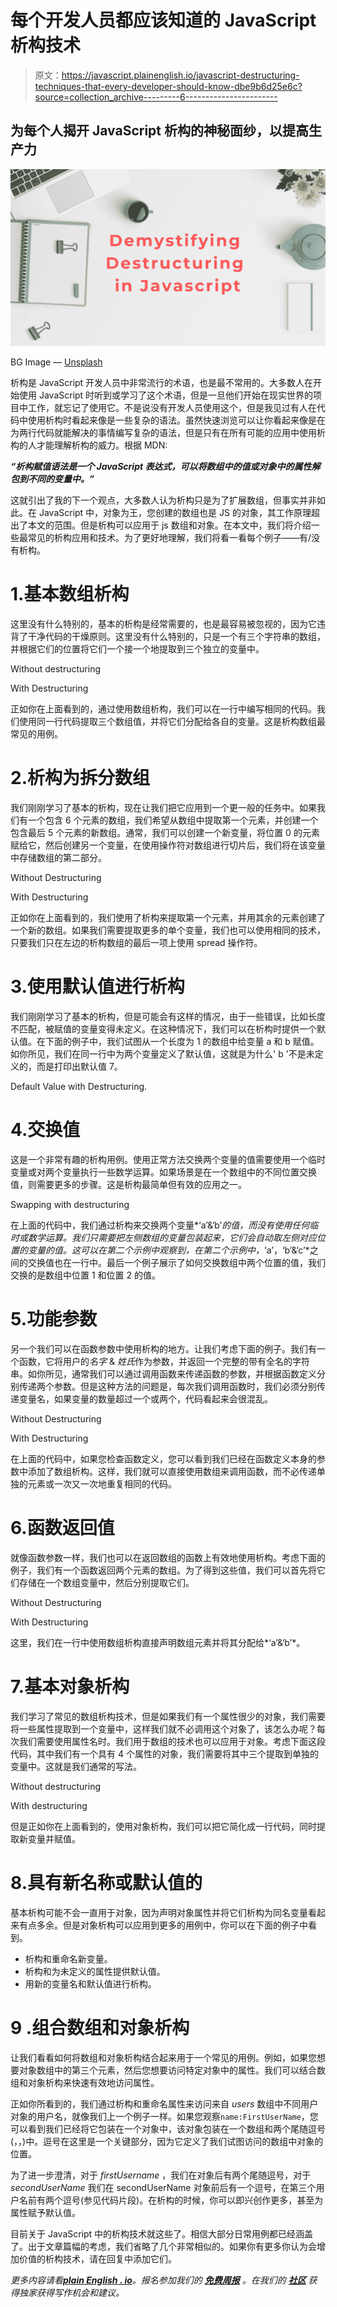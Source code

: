 # 每个开发人员都应该知道的 JavaScript 析构技术

> 原文：<https://javascript.plainenglish.io/javascript-destructuring-techniques-that-every-developer-should-know-dbe9b6d25e6c?source=collection_archive---------6----------------------->

## 为每个人揭开 JavaScript 析构的神秘面纱，以提高生产力

![](img/8cfdb51b46c02e2f36b6f15b4009be21.png)

BG Image — [Unsplash](https://unsplash.com/)

析构是 JavaScript 开发人员中非常流行的术语，也是最不常用的。大多数人在开始使用 JavaScript 时听到或学习了这个术语，但是一旦他们开始在现实世界的项目中工作，就忘记了使用它。不是说没有开发人员使用这个，但是我见过有人在代码中使用析构时看起来像是一些复杂的语法。虽然快速浏览可以让你看起来像是在为两行代码就能解决的事情编写复杂的语法，但是只有在所有可能的应用中使用析构的人才能理解析构的威力。根据 MDN:

***“析构赋值语法是一个 JavaScript 表达式，可以将数组中的值或对象中的属性解包到不同的变量中。”***

这就引出了我的下一个观点，大多数人认为析构只是为了扩展数组，但事实并非如此。在 JavaScript 中，对象为王，您创建的数组也是 JS 的对象，其工作原理超出了本文的范围。但是析构可以应用于 js 数组和对象。在本文中，我们将介绍一些最常见的析构应用和技术。为了更好地理解，我们将看一看每个例子——有/没有析构。

# 1.基本数组析构

这里没有什么特别的，基本的析构是经常需要的，也是最容易被忽视的，因为它违背了干净代码的干燥原则。这里没有什么特别的，只是一个有三个字符串的数组，并根据它们的位置将它们一个接一个地提取到三个独立的变量中。

Without destructuring

With Destructuring

正如你在上面看到的，通过使用数组析构，我们可以在一行中编写相同的代码。我们使用同一行代码提取三个数组值，并将它们分配给各自的变量。这是析构数组最常见的用例。

# 2.析构为拆分数组

我们刚刚学习了基本的析构，现在让我们把它应用到一个更一般的任务中。如果我们有一个包含 6 个元素的数组，我们希望从数组中提取第一个元素，并创建一个包含最后 5 个元素的新数组。通常，我们可以创建一个新变量，将位置 0 的元素赋给它，然后创建另一个变量，在使用操作符对数组进行切片后，我们将在该变量中存储数组的第二部分。

Without Destructuring

With Destructuring

正如你在上面看到的，我们使用了析构来提取第一个元素，并用其余的元素创建了一个新的数组。如果我们需要提取更多的单个变量，我们也可以使用相同的技术，只要我们只在左边的析构数组的最后一项上使用 spread 操作符。

# 3.使用默认值进行析构

我们刚刚学习了基本的析构，但是可能会有这样的情况，由于一些错误，比如长度不匹配，被赋值的变量变得未定义。在这种情况下，我们可以在析构时提供一个默认值。在下面的例子中，我们试图从一个长度为 1 的数组中给变量 a 和 b 赋值。如你所见，我们在同一行中为两个变量定义了默认值，这就是为什么' b '不是未定义的，而是打印出默认值 7。

Default Value with Destructuring.

# 4.交换值

这是一个非常有趣的析构用例。使用正常方法交换两个变量的值需要使用一个临时变量或对两个变量执行一些数学运算。如果场景是在一个数组中的不同位置交换值，则需要更多的步骤。这是析构最简单但有效的应用之一。

Swapping with destructuring

在上面的代码中，我们通过析构来交换两个变量*‘a’&‘b’*的值，而没有使用任何临时或数学运算。我们只需要把左侧数组的变量包装起来，它们会自动取左侧对应位置的变量的值。这可以在第二个示例中观察到，在第二个示例中，*‘a’，‘b’&‘c’*之间的交换值也在一行中。最后一个例子展示了如何交换数组中两个位置的值，我们交换的是数组中位置 1 和位置 2 的值。

# 5.功能参数

另一个我们可以在函数参数中使用析构的地方。让我们考虑下面的例子。我们有一个函数，它将用户的*名字* & *姓氏*作为参数，并返回一个完整的带有全名的字符串。如你所见，通常我们可以通过调用函数来传递函数的参数，并根据函数定义分别传递两个参数。但是这种方法的问题是，每次我们调用函数时，我们必须分别传递变量名，如果变量的数量超过一个或两个，代码看起来会很混乱。

Without Destructuring

With Destructuring

在上面的代码中，如果您检查函数定义，您可以看到我们已经在函数定义本身的参数中添加了数组析构。这样，我们就可以直接使用数组来调用函数，而不必传递单独的元素或一次又一次地重复相同的代码。

# 6.函数返回值

就像函数参数一样，我们也可以在返回数组的函数上有效地使用析构。考虑下面的例子，我们有一个函数返回两个元素的数组。为了得到这些值，我们可以首先将它们存储在一个数组变量中，然后分别提取它们。

Without Destructuring

With Destructuring

这里，我们在一行中使用数组析构直接声明数组元素并将其分配给*‘a’&‘b’*。

# 7.基本对象析构

我们学习了常见的数组析构技术，但是如果我们有一个属性很少的对象，我们需要将一些属性提取到一个变量中，这样我们就不必调用这个对象了，该怎么办呢？每次我们需要使用属性名时。我们用于数组的技术也可以应用于对象。考虑下面这段代码，其中我们有一个具有 4 个属性的对象，我们需要将其中三个提取到单独的变量中。这就是我们通常的写法。

Without destructuring

With destructuring

但是正如你在上面看到的，使用对象析构，我们可以把它简化成一行代码，同时提取新变量并赋值。

# 8.具有新名称或默认值的

基本析构可能不会一直用于对象，因为声明对象属性并将它们析构为同名变量看起来有点多余。但是对象析构可以应用到更多的用例中，你可以在下面的例子中看到。

*   析构和重命名新变量。
*   析构和为未定义的属性提供默认值。
*   用新的变量名和默认值进行析构。

# 9 .组合数组和对象析构

让我们看看如何将数组和对象析构结合起来用于一个常见的用例。例如，如果您想要对象数组中的第三个元素，然后您想要访问特定对象中的属性。我们可以结合数组和对象析构来快速有效地访问属性。

正如你所看到的，我们通过析构和重命名属性来访问来自 *users* 数组中不同用户对象的用户名，就像我们上一个例子一样。如果您观察`name:FirstUserName`，您可以看到我们已经将它包装在一个对象中，该对象包装在一个数组和两个尾随逗号(，，)中。逗号在这里是一个关键部分，因为它定义了我们试图访问的数组中对象的位置。

为了进一步澄清，对于 *firstUsername* ，我们在对象后有两个尾随逗号，对于 *secondUserName* 我们在 secondUserName 对象前后有一个逗号，在第三个用户名前有两个逗号(参见代码片段)。在析构的时候，你可以即兴创作更多，甚至为属性赋予默认值。

目前关于 JavaScript 中的析构技术就这些了。相信大部分日常用例都已经涵盖了。出于文章篇幅的考虑，我们省略了几个非常相似的。如果你有更多你认为会增加价值的析构技术，请在回复中添加它们。

*更多内容请看*[***plain English . io***](http://plainenglish.io/)*。报名参加我们的* [***免费周报***](http://newsletter.plainenglish.io/) *。在我们的* [***社区***](https://discord.gg/GtDtUAvyhW) *获得独家获得写作机会和建议。*